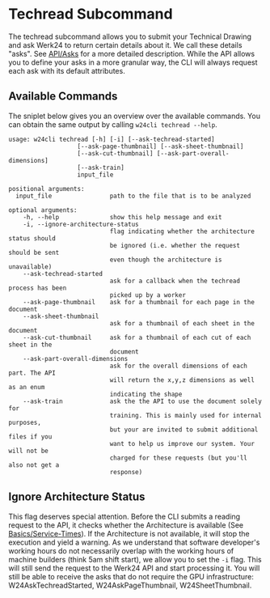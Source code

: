 # Techread Subcommand

The techread subcommand allows you to submit your Technical Drawing and ask Werk24 to return certain details about it. We call these details "asks". See [API/Asks](../api/asks) for a more detailed description. While the API allows you to define your asks in a more granular way, the CLI will always request each ask with its default attributes.

## Available Commands

The sniplet below gives you an overview over the available commands. You can obtain the same output by calling `w24cli techread --help`.

    usage: w24cli techread [-h] [-i] [--ask-techread-started]
                       [--ask-page-thumbnail] [--ask-sheet-thumbnail]
                       [--ask-cut-thumbnail] [--ask-part-overall-dimensions]
                       [--ask-train]
                       input_file

    positional arguments:
      input_file                path to the file that is to be analyzed

    optional arguments:
        -h, --help              show this help message and exit
        -i, --ignore-architecture-status
                                flag indicating whether the architecture status should
                                be ignored (i.e. whether the request should be sent
                                even though the architecture is unavailable)
        --ask-techread-started
                                ask for a callback when the techread process has been
                                picked up by a worker
        --ask-page-thumbnail    ask for a thumbnail for each page in the document
        --ask-sheet-thumbnail
                                ask for a thumbnail of each sheet in the document
        --ask-cut-thumbnail     ask for a thumbnail of each cut of each sheet in the
                                document
        --ask-part-overall-dimensions
                                ask for the overall dimensions of each part. The API
                                will return the x,y,z dimensions as well as an enum
                                indicating the shape
        --ask-train             ask the the API to use the document solely for
                                training. This is mainly used for internal purposes,
                                but your are invited to submit additional files if you
                                want to help us improve our system. Your will not be
                                charged for these requests (but you'll also not get a
                                response)

## Ignore Architecture Status

This flag deserves special attention. Before the CLI submits a reading request to the API, it checks whether the Architecture is available (See [Basics/Service-Times](/basics/service_times/)). If the Architecture is not available, it will stop the execution and yield a warning. As we understand that software developer's working hours do not necessarily overlap with the working hours of machine builders (think 5am shift start), we allow you to set the `-i` flag. This will still send the request to the Werk24 API and start processing it. You will still be able to receive the asks that do not require the GPU infrastructure: W24AskTechreadStarted, W24AskPageThumbnail, W24SheetThumbnail.
